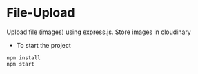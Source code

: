 # File-Upload
Upload file (images) using express.js. Store images in cloudinary

- To start the project
```
npm install
npm start
```
